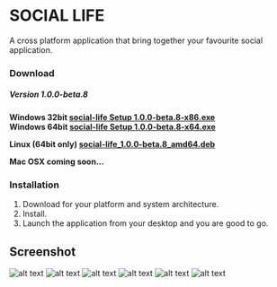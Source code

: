 # SOCIAL LIFE
A cross platform application that bring together your favourite social application.

### Download

##### Version 1.0.0-beta.8

**Windows 32bit [social-life Setup 1.0.0-beta.8-x86.exe](http://54.209.126.56/social-life/download.php?platform=Win&id=9&arch=x86)** <br/>
**Windows 64bit [social-life Setup 1.0.0-beta.8-x64.exe](http://54.209.126.56/social-life/download.php?platform=Win&id=8&arch=x64)**

**Linux (64bit only) [social-life_1.0.0-beta.8_amd64.deb](http://54.209.126.56/social-life/download.php?platform=Linux&id=7&arch=x64)**

**Mac OSX coming soon...**

### Installation
1.  Download for your platform and system architecture.
2.  Install.
3.  Launch the application from your desktop and you are good to go.

## Screenshot
![alt text](http://54.209.126.56/social-life/screenshots/screenshot1.png "Screenshot 1")
![alt text](http://54.209.126.56/social-life/screenshots/Screenshot2.png "Screenshot 2")
![alt text](http://54.209.126.56/social-life/screenshots/Screenshot3.png "Screenshot 3")
![alt text](http://54.209.126.56/social-life/screenshots/Screenshot4.png "Screenshot 4")
![alt text](http://54.209.126.56/social-life/screenshots/Screenshot5.png "Screenshot 5")
![alt text](http://54.209.126.56/social-life/screenshots/Screenshot6.png "Screenshot 6")